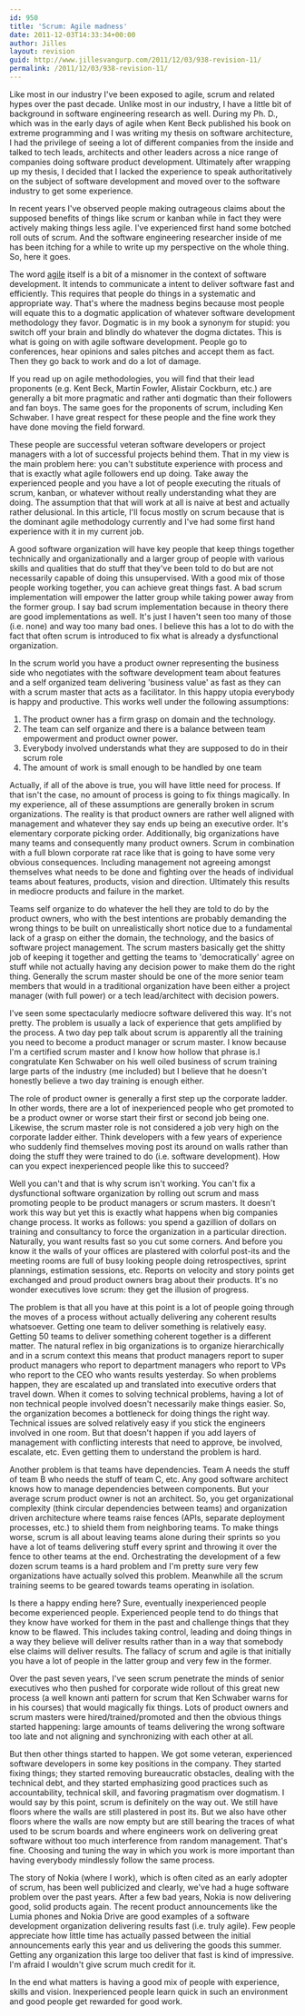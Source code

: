 ```yaml
---
id: 950
title: 'Scrum: Agile madness'
date: 2011-12-03T14:33:34+00:00
author: Jilles
layout: revision
guid: http://www.jillesvangurp.com/2011/12/03/938-revision-11/
permalink: /2011/12/03/938-revision-11/
---
```

Like most in our industry I've been exposed to agile, scrum and related hypes over the past decade. Unlike most in our industry, I have a little bit of background in software engineering research as well. During my Ph. D., which was in the early days of agile when Kent Beck published his book on extreme programming and I was writing my thesis on software architecture, I had the privilege of seeing a lot of different companies from the inside and talked to tech leads, architects and other leaders across a nice range of companies doing software product development. Ultimately after wrapping up my thesis, I decided that I lacked the experience to speak authoritatively on the subject of software development and moved over to the software industry to get some experience.

In recent years I've observed people making outrageous claims about the supposed benefits of things like scrum or kanban while in fact they were actively making things less agile. I've experienced first hand some botched roll outs of scrum. And the software engineering researcher inside of me has been itching for a while to write up my perspective on the whole thing. So, here it goes.

The word <a href="http://www.merriam-webster.com/dictionary/agile">agile</a> itself is a bit of a misnomer in the context of software development. It intends to communicate a intent to deliver software fast and efficiently. This requires that people do things in a systematic and appropriate way. That's where the madness begins because most people will equate this to a dogmatic application of whatever software development methodology they favor. Dogmatic is in my book a synonym for stupid: you switch off your brain and blindly do whatever the dogma dictates. This is what is going on with agile software development. People go to conferences, hear opinions and sales pitches and accept them as fact. Then they go back to work and do a lot of damage.

If you read up on agile methodologies, you will find that their lead proponents (e.g. Kent Beck, Martin Fowler, Alistair Cockburn, etc.) are generally a bit more pragmatic and rather anti dogmatic than their followers and fan boys. The same goes for the proponents of scrum, including Ken Schwaber. I have great respect for these people and the fine work they have done moving the field forward.

These people are successful veteran software developers or project managers with a lot of successful projects behind them. That in my view is the main problem here: you can't substitute experience with process and that is exactly what agile followers end up doing. Take away the experienced people and you have a lot of people executing the rituals of scrum, kanban, or whatever without really understanding what they are doing. The assumption that that will work at all is naive at best and actually rather delusional. In this article, I'll focus mostly on scrum because that is the dominant agile methodology currently and I've had some first hand experience with it in my current job.

A good software organization will have key people that keep things together technically and organizationally and a larger group of people with various skills and qualities that do stuff that they've been told to do but are not necessarily capable of doing this unsupervised. With a good mix of those people working together, you can achieve great things fast. A bad scrum implementation will empower the latter group while taking power away from the former group. I say bad scrum implementation because in theory there are good implementations as well. It's just I haven't seen too many of those (i.e. none) and way too many bad ones. I believe this has a lot to do with the fact that often scrum is introduced to fix what is already a dysfunctional organization.

In the scrum world you have a product owner representing the business side who negotiates with the software development team about features and a self organized team delivering 'business value' as fast as they can with a scrum master that acts as a facilitator. In this happy utopia everybody is happy and productive. This works well under the following assumptions:
<ol>
	<li>The product owner has a firm grasp on domain and the technology.</li>
	<li>The team can self organize and there is a balance between team empowerment and product owner power.</li>
	<li>Everybody involved understands what they are supposed to do in their scrum role</li>
	<li>The amount of work is small enough to be handled by one team</li>
</ol>
Actually, if all of the above is true, you will have little need for process. If that isn't the case, no amount of process is going to fix things magically. In my experience, all of these assumptions are generally broken in scrum organizations. The reality is that product owners are rather well aligned with management and whatever they say ends up being an executive order. It's elementary corporate picking order. Additionally, big organizations have many teams and consequently many product owners. Scrum in combination with a full blown corporate rat race like that is going to have some very obvious consequences. Including management not agreeing amongst themselves what needs to be done and fighting over the heads of individual teams about features, products, vision and direction. Ultimately this results in mediocre products and failure in the market.

Teams self organize to do whatever the hell they are told to do by the product owners, who with the best intentions are probably demanding the wrong things to be built on unrealistically short notice due to a fundamental lack of a grasp on either the domain, the technology, and the basics of software project management. The scrum masters basically get the shitty job of keeping it together and getting the teams to 'democratically' agree on stuff while not actually having any decision power to make them do the right thing. Generally the scrum master should be one of the more senior team members that would in a traditional organization have been either a project manager (with full power) or a tech lead/architect with decision powers.

I've seen some spectacularly mediocre software delivered this way. It's not pretty. The problem is usually a lack of experience that gets amplified by the process. A two day pep talk about scrum is apparently all the training you need to become a product manager or scrum master. I know because I'm a certified scrum master and I know how hollow that phrase is.I congratulate Ken Schwaber on his well oiled business of scrum training large parts of the industry (me included) but I believe that he doesn't honestly believe a two day training is enough either.

The role of product owner is generally a first step up the corporate ladder. In other words, there are a lot of inexperienced people who get promoted to be a product owner or worse start their first or second job being one. Likewise, the scrum master role is not considered a job very high on the corporate ladder either. Think developers with a few years of experience who suddenly find themselves moving post its around on walls rather than doing the stuff they were trained to do (i.e. software development). How can you expect inexperienced people like this to succeed?

Well you can't and that is why scrum isn't working. You can't fix a dysfunctional software organization by rolling out scrum and mass promoting people to be product managers or scrum masters. It doesn't work this way but yet this is exactly what happens when big companies change process. It works as follows: you spend a gazillion of dollars on training and consultancy to force the organization in a particular direction. Naturally, you want results fast so you cut some corners. And before you know it the walls of your offices are plastered with colorful post-its and the meeting rooms are full of busy looking people doing retrospectives, sprint plannings, estimation sessions, etc. Reports on velocity and story points get exchanged and proud product owners brag about their products. It's no wonder executives love scrum: they get the illusion of progress.

The problem is that all you have at this point is a lot of people going through the moves of a process without actually delivering any coherent results whatsoever. Getting one team to deliver something is relatively easy. Getting 50 teams to deliver something coherent together is a different matter. The natural reflex in big organizations is to organize hierarchically and in a scrum context this means that product managers report to super product managers who report to department managers who report to VPs who report to the CEO who wants results yesterday. So when problems happen, they are escalated up and translated into executive orders that travel down. When it comes to solving technical problems, having a lot of non technical people involved doesn't necessarily make things easier. So, the organization becomes a bottleneck for doing things the right way. Technical issues are solved relatively easy if you stick the engineers involved in one room. But that doesn't happen if you add layers of management with conflicting interests that need to approve, be involved, escalate, etc. Even getting them to understand the problem is hard.

Another problem is that teams have dependencies. Team A needs the stuff of team B who needs the stuff of team C, etc. Any good software architect knows how to manage dependencies between components. But your average scrum product owner is not an architect. So, you get organizational complexity (think circular dependencies between teams) and organization driven architecture where teams raise fences (APIs, separate deployment processes, etc.) to shield them from neighboring teams. To make things worse, scrum is all about leaving teams alone during their sprints so you have a lot of teams delivering stuff every sprint and throwing it over the fence to other teams at the end. Orchestrating the development of a few dozen scrum teams is a hard problem and I'm pretty sure very few organizations have actually solved this problem. Meanwhile all the scrum training seems to be geared towards teams operating in isolation.

Is there a happy ending here? Sure, eventually inexperienced people become experienced people. Experienced people tend to do things that they know have worked for them in the past and challenge things that they know to be flawed. This includes taking control, leading and doing things in a way they believe will deliver results rather than in a way that somebody else claims will deliver results. The fallacy of scrum and agile is that initially you have a lot of people in the latter group and very few in the former.

Over the past seven years, I've seen scrum penetrate the minds of senior executives who then pushed for corporate wide rollout of this great new process (a well known anti pattern for scrum that Ken Schwaber warns for in his courses) that would magically fix things. Lots of product owners and scrum masters were hired/trained/promoted and then the obvious things started happening: large amounts of teams delivering the wrong software too late and not aligning and synchronizing with each other at all.

But then other things started to happen. We got some veteran, experienced software developers in some key positions in the company. They started fixing things; they started removing bureaucratic obstacles, dealing with the technical debt, and they started emphasizing good practices such as accountability, technical skill, and favoring pragmatism over dogmatism. I would say by this point, scrum is definitely on the way out. We still have floors where the walls are still plastered in post its. But we also have other floors where the walls are now empty but are still bearing the traces of what used to be scrum boards and where engineers work on delivering great software without too much interference from random management. That's fine. Choosing and tuning the way in which you work is more important than having everybody mindlessly follow the same process.

The story of Nokia (where I work), which is often cited as an early adopter of scrum, has been well publicized and clearly, we've had a huge software problem over the past years. After a few bad years, Nokia is now delivering good, solid products again. The recent product announcements like the Lumia phones and Nokia Drive are good examples of a software development organization delivering results fast (i.e. truly agile). Few people appreciate how little time has actually passed between the initial announcements early this year and us delivering the goods this summer. Getting any organization this large too deliver that fast is kind of impressive. I'm afraid I wouldn't give scrum much credit for it.

In the end what matters is having a good mix of people with experience, skills and vision. Inexperienced people learn quick in such an environment and good people get rewarded for good work.